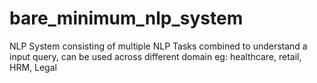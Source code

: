 # bare_minimum_nlp_system
NLP System consisting of multiple NLP Tasks combined to understand a input query, can be used across different domain eg: healthcare, retail, HRM, Legal
